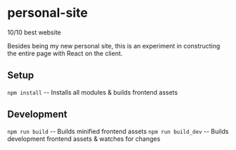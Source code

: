 # personal-site
10/10 best website

Besides being my new personal site, this is an experiment in constructing the entire page with React on the client.

## Setup
`npm install` -- Installs all modules & builds frontend assets

## Development
`npm run build` -- Builds minified frontend assets
`npm run build_dev` -- Builds development frontend assets & watches for changes
